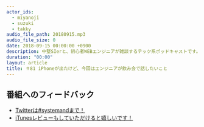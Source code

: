 ```yaml
---
actor_ids:
  - miyanoji
  - suzuki
  - takky
audio_file_path: 20180915.mp3
audio_file_size: 0
date: 2018-09-15 00:00:00 +0900
description: 中堅SIerと、初心者WEBエンジニアが雑談するテック系ポッドキャストです。
duration: "00:00"
layout: article
title: ＃81 iPhoneが出たけど、今回はエンジニアが飲み会で話したいこと
---
```

## 番組へのフィードバック
* [Twitterは#systemandまで！](https://twitter.com/search?q=%23systemand)
* [iTunesレビューもしていただけると嬉しいです！](https://itunes.apple.com/jp/podcast/systemand-online/id1205168408?mt=2)

